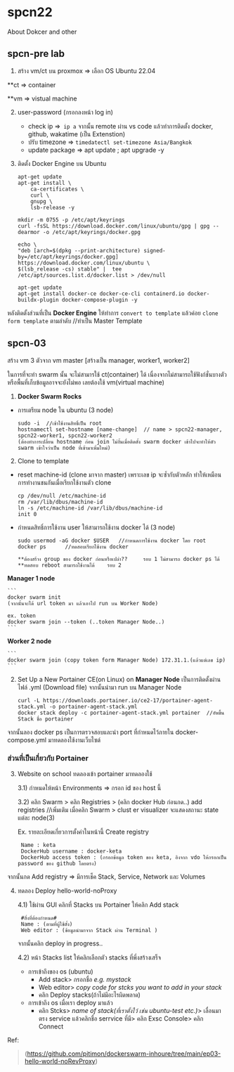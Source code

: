 # spcn22
 About Dokcer and other

## spcn-pre lab
1. สร้าง vm/ct บน proxmox => เลือก OS Ubuntu 22.04

**ct => container

**vm => vistual machine

2. user-password (กรอกลงหน้า log in)
    * check ip =>``` ip a``` จากนั้น remote ผ่าน vs code แล้วทำการติดตั้ง docker, github, wakatime (เป็น Extenstion)
    * ปรับ timezone => ```timedatectl set-timezone Asia/Bangkok```
    * update package => apt update ; apt upgrade -y
3. ติดตั้ง Docker Engine บน Ubuntu
    ```
    apt-get update
    apt-get install \
        ca-certificates \
        curl \
        gnupg \
        lsb-release -y
    ```
    ```
    mkdir -m 0755 -p /etc/apt/keyrings
    curl -fsSL https://download.docker.com/linux/ubuntu/gpg | gpg --dearmor -o /etc/apt/keyrings/docker.gpg
    ```

    ```
    echo \
    "deb [arch=$(dpkg --print-architecture) signed-by=/etc/apt/keyrings/docker.gpg] https://download.docker.com/linux/ubuntu \
    $(lsb_release -cs) stable" |  tee /etc/apt/sources.list.d/docker.list > /dev/null
    
    ```
    ```
    apt-get update
    apt-get install docker-ce docker-ce-cli containerd.io docker-buildx-plugin docker-compose-plugin -y
    ```

หลังติดตั้งส่วนที่เป็น **Docker Engine** ให้ทำการ ```convert to template``` แล้วค่อย ```clone form template``` ตามลำดับ
//ทำเป็น Master Template

## spcn-03  
สร้าง vm 3 ตัวจาก vm master [สร้างเป็น manager, worker1, worker2]

ในการที่จะทำ swarm นั้น จะไม่สามารใช้ ct(container) ได้ เนื่องจากไม่สามารถใช้ฟังก์ชั่นบางตัวหรือพื้นที่เก็บข้อมูลอาจจะยังไม่พอ เลยต้องใช้ vm(virtual machine)

1. **Docker Swarm Rocks**
* การเตรียม node ใน ubuntu (3 node)
    ```
    sudo -i  //เข้าใช้งานสิทธิ์เป็น root
    hostnamectl set-hostname [name-change]  // name > spcn22-manager, spcn22-worker1, spcn22-worker2
    (ต้องทำการเปลี่ยน hostname ก่อน join ไม่งั้นเมื่อติดตั้ง swarm docker เข้าไปจะทำให้ตัว swarm เข้าใจว่าเป็น node ที่เข้ามาเพิ่มใหม่)
    ```

2. Clone to template

* reset machine-id (clone มาจาก master) เพราะเลข ip จะซ้ำกับตัวหลัก ทำให้เหมือนการทำงานชนกันเมื่อเรียกใช้งานตัว clone
    ```
    cp /dev/null /etc/machine-id
    rm /var/lib/dbus/machine-id
    ln -s /etc/machine-id /var/lib/dbus/machine-id
    init 0
    ```
* กำหนดสิทธิ์การใช้งาน user ให้สามารถใช้งาน docker ได้ (3 node)
    ```
    sudo usermod -aG docker $USER   //กำหนดการใช้งาน docker โดย root
    docker ps      //ทดสอบเรียกใช้งาน docker

    **ต้องสร้าง group ของ docker ก่อนหรือเปล่า??     รอบ 1 ไม่สามารถ docker ps ได้
    **ทดสอบ reboot สามารถใช้งานได้    รอบ 2
    ```

**Manager 1 node**

    ```
    docker swarm init
    (จากนั้นจะได้ url token มา แล้วเอาไป run บน Worker Node)

    ex. token
    docker swarm join --token (..token Manager Node..)
    ```

**Worker 2 node**

    ```
    docker swarm join (copy token form Manager Node) 172.31.1.(แล้วแต่เลข ip)
    ```

2. Set Up a New Portainer CE(on Linux) on **Manager Node**
    เป็นการติดตั้งผ่านไฟล์ .yml (Download file) จากนั้นนำมา run บน Manager Node

    ```
    curl -L https://downloads.portainer.io/ce2-17/portainer-agent-stack.yml -o portainer-agent-stack.yml
    docker stack deploy -c portainer-agent-stack.yml portainer  //อัพขึ้น Stack ชื่อ portainer
    ```  
จากนั้นลอง docker ps เป็นการตรวจสอบและนำ port ที่กำหนดไว้ภายใน docker-compose.yml มาทดลองใช้งานเว็บไซต์

### ส่วนที่เป็นเกี่ยวกับ Portainer
3. Website on school ทดลองเข้า portainer มาทดลองใช้
    
    3.1) กำหนดให้หน้า Environments => กรอก id ของ host นี้

    3.2) คลิก Swarm > คลิก Registries > (คลิก docker Hub ก่อนกด..) add registries 
//เพิ่มเติม เมื่อคลิก Swarm > clust   er visualizer จะแสดงสถานะ state แต่ละ node(3)


    Ex. 
    รายละเอียดเกี่ยวการตั้งค่าในหน้านี้ Create registry    
    
        Name : keta
        DockerHub username : docker-keta
        DockerHub access token : (กรอกข้อมูล token ของ keta, อิงจาก vdo ให้กรอกเป็น password ของ github โดยตรง)

จากนั้นกด Add registry => มีการเช็ค Stack, Service, Network และ Volumes

4. ทดลอง Deploy hello-world-noProxy

    4.1) ใช้ผ่าน GUI คลิกที่ Stacks บน Portainer ให้คลิก Add stack

        #สิ่งที่ต้องกำหนด#
        Name : (ตามที่ผู้ใช้ตั้ง)
        Web editor : (ข้อมูลนำมาจาก Stack ผ่าน Terminal )        
    
    
    จากนั้นคลิก deploy in progress..

    4.2) หน้า Stacks list ให้คลิกเลือกตัว stacks ที่พึ่งสร้างเสร็จ
    * การเข้าถึงของ os (ubuntu)
        - Add stack> กรอกชื่อ *e.g. mystack*
        - Web editor> *copy code for stcks you want to add in your stack*
        - คลิก Deploy stacks(ถ้าไม่มีอะไรผิดพลาด)
    * การเข้าถึง os เมื่อเรา deploy มาแล้ว
        - คลิก Stcks> *name of stack(ที่เราตั้งไว้ เช่น ubuntu-test etc.)*> เลื่อนมาตรง service แล้วคลิกชื่อ serrvice ที่มี> คลิก Exsc Console> คลิก Connect

Ref: 
>(https://github.com/pitimon/dockerswarm-inhoure/tree/main/ep03-hello-world-noRevProxy)

 